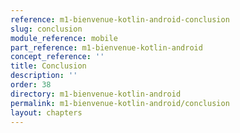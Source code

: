 ```yaml
---
reference: m1-bienvenue-kotlin-android-conclusion
slug: conclusion
module_reference: mobile
part_reference: m1-bienvenue-kotlin-android
concept_reference: ''
title: Conclusion
description: ''
order: 38
directory: m1-bienvenue-kotlin-android
permalink: m1-bienvenue-kotlin-android/conclusion
layout: chapters
---
```

